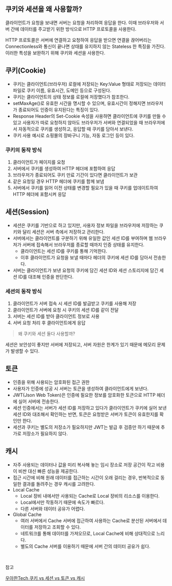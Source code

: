 ## 쿠키와 세션을 왜 사용할까?

클라이언트가 요청을 보내면 서버는 요청을 처리하여 응답을 한다. 이때 브라우저와 서버 간에 데이터를 주고받기 위한 방식으로 HTTP 프로토콜을 사용한다.

HTTP 프로토콜은 서버에 연결하고 요청하여 응답을 받으면 연결을 끊어버리는 Connectionless와 통신이 끝나면 상태를 유지하지 않는 Stateless 한 특징을 가진다. 이러한 특성을 보완하기 위해 쿠키와 세션을 사용한다.

## 쿠키(Cookie)

- 쿠키는 클라이언트(브라우저) 로컬에 저장되는 Key:Value 형태로 저장되는 데이터 파일로 쿠키 이름, 유효시간, 도메인 등으로 구성된다.
- 쿠키는 클라이언트의 상태 정보를 로컬에 저장했다가 참조한다. 
- setMaxAge()로 유효한 시간을 명시할 수 있으며, 유효시간이 정해지면 브라우저가 종료되어도 인증이 유지된다는 특징이 있다.
- Response Header의 Set-Cookie 속성을 사용하면 클라이언트에 쿠키를 만들 수 있고 사용자가 따로 요청하지 않아도 브라우저가 서버와 연결되었을 때 브라우저에서 자동적으로 쿠키를 생성하고, 응답할 때 쿠키를 담아서 보낸다.
- 쿠키 사용 예시로 쇼핑몰의 장바구니 기능, 자동 로그인 등이 있다.

### 쿠키의 동작 방식

1. 클라이언트가 페이지를 요청
2. 서버에서 쿠키를 생성하여 HTTP 헤더에 포함하여 응답
3. 브라우저가 종료되어도 쿠키 만료 기간이 있다면 클라이언트가 보관
4. 같은 요청일 경우 HTTP 헤더에 쿠키를 함께 보냄
5. 서버에서 쿠키를 읽어 이전 상태를 변경할 필요가 있을 때 쿠키를 업데이트하여 HTTP 헤더에 포함시켜 응답

## 세션(Session)

- 세션은 쿠키를 기반으로 하고 있지만, 사용자 정보 파일을 브라우저에 저장하는 쿠키와 달리 세션은 서버 측에서 저장하고 관리한다. 
- 서버에서는 클라이언트를 구분하기 위해 유일한 값인 세션 ID를 부여하며 웹 브라우저가 서버에 접속해서 브라우저를 종료할 때까지 인증 상태를 유지한다.
    - 클라이언트는 세션 ID를 쿠키를 통해 기억한다.
    - 이후 클라이언트가 요청을 보낼 때마다 헤더의 쿠키에 세션 ID를 담아서 전송한다.
- 서버는 클라이언트가 보낸 요청의 쿠키에 담긴 세션 ID와 세션 스토리지에 담긴 세션 ID를 대조해 인증을 판단한다.

### 세션의 동작 방식

1. 클라이언트가 서버 접속 시 세션 ID를 발급받고 쿠키를 사용해 저장
2. 클라이언트가 서버에 요청 시 쿠키의 세션 ID를 같이 전달
3. 서버는 세션 ID를 받아 클라이언트 정보로 사용
4. 서버 요청 처리 후 클라이언트에게 응답

> 왜 쿠키와 세션 둘다 사용할까?
 
 세션은 보안성이 좋지만 서버에 저장되고, 서버 자원은 한계가 있기 때문에 메모리 문제가 발생할 수 있다.

## 토큰

- 인증을 위해 사용되는 암호화된 접근 권한
- 사용자가 인증에 성공 시 서버는 토큰을 생성하여 클라이언트에게 보낸다.
- JWT(Json Web Token)은 인증에 필요한 정보를 암호화한 토큰으로 HTTP 헤더에 실어 서버에 전송한다.
- 세션 인증에서는 서버가 세션 ID를 저장하고 있다가 클라이언트가 쿠키에 실어 보낸 세션 ID와 대조해서 확인하는 반면, 토큰은 요청받은 서버가 토큰이 유효한지를 확인만 한다.
- 세션과 쿠키는 별도의 저장소가 필요하지만 JWT는 발급 후 검증만 하기 때문에 추가로 저장소가 필요하지 않다.

## 캐시

- 자주 사용되는 데이터나 값을 미리 복사해 놓는 임시 장소로 저장 공간이 작고 비용이 비싼 대신 빠른 성능을 제공한다.
- 접근 시간에 비해 원래 데이터를 접근하는 시간이 오래 걸리는 경우, 반복적으로 동일한 결과를 돌려주는 경우 캐시를 고려한다.
- Local Cache
  - Local 장비 내에서만 사용되는 Cache로 Local 장비의 리소스를 이용한다.
  - Local에서만 작동하기 때문에 속도가 빠르다.
  - 다른 서버와 데이터 공유가 어렵다.
- Global Cache
  - 여러 서버에서 Cache 서버에 접근하여 사용하는 Cache로 분산된 서버에서 데이터를 저장하고 조회할 수 있다.
  - 네트워크를 통해 데이터를 가져오므로, Local Cache에 비해 상대적으로 느리다.
  - 별도의 Cache 서버를 이용하기 때문에 서버 간의 데이터 공유가 쉽다.
  
<br>

참고

[우아한Tech 쿠키 vs 세션 vs 토큰 vs 캐시](https://www.youtube.com/watch?v=gA1KsJ2ak10)
